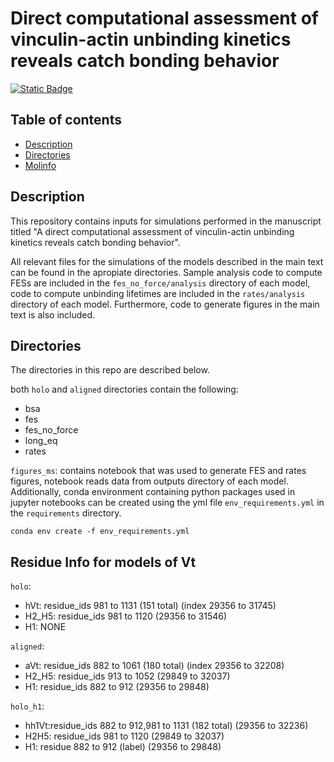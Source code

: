 # Direct computational assessment of vinculin-actin unbinding kinetics reveals catch bonding behavior
[//]: # (Badges)
[![Static Badge](https://img.shields.io/badge/DOI-10.1101%2F2024.10.10.617580-red)]( https://doi.org/10.1101/2024.10.10.617580)
## Table of contents
* [Description](#Description)
* [Directories](#Directories)
* [Molinfo](#Residue-Info-for-models-of-Vt)

## Description
This repository contains inputs for simulations performed in the manuscript titled "A direct computational assessment of vinculin-actin unbinding kinetics reveals catch bonding behavior". 

All relevant files for the simulations of the models described in the main text can be found in the apropiate directories. Sample analysis code to compute FESs are included in the `fes_no_force/analysis` directory of each model, code to compute unbinding lifetimes are included in the `rates/analysis` directory of each model. Furthermore, code to generate figures in the main text is also included.
## Directories
The directories in this repo are described below.

both `holo` and `aligned` directories contain the following:
- bsa
- fes
- fes_no_force
- long_eq
- rates

`figures_ms`: contains notebook that was used to generate FES and rates figures, notebook reads data from outputs directory of each model. Additionally, conda environment containing python packages used in jupyter notebooks can be created using the yml file `env_requirements.yml` in the `requirements` directory.

```
conda env create -f env_requirements.yml
```` 

## Residue Info for models of Vt 

`holo`: 
- hVt: residue_ids 981 to 1131 (151 total) (index 29356 to 31745)
- H2_H5: residue_ids 981 to 1120 (29356 to 31546)
- H1: NONE

`aligned`: 
- aVt: residue_ids 882 to 1061 (180 total) (index 29356 to 32208)
- H2_H5: residue_ids 913 to 1052 (29849 to 32037)
- H1: residue_ids 882 to 912 (29356 to 29848)
  

`holo_h1`: 
- hh1Vt:residue_ids 882 to 912,981 to 1131 (182 total) (29356 to 32236)
- H2H5: residue_ids 981 to 1120  (29849 to 32037)
- H1: residue 882 to 912 (label) (29356 to 29848)
  